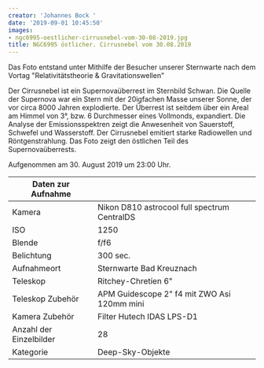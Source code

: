 ```yaml
---
creator: 'Johannes Bock '
date: '2019-09-01 10:45:50'
images:
- ngc6995-oestlicher-cirrusnebel-vom-30-08-2019.jpg
title: NGC6995 östlicher. Cirrusnebel vom 30.08.2019
---
```

Das Foto entstand unter Mithilfe der Besucher unserer Sternwarte nach dem Vortag "Relativitätstheorie & Gravitationswellen"

Der Cirrusnebel ist ein Supernovaüberrest im Sternbild Schwan. Die Quelle der Supernova war ein Stern mit der 20igfachen Masse unserer Sonne, der vor circa 8000 Jahren explodierte. Der Überrest ist seitdem über ein Areal am Himmel von 3°, bzw. 6 Durchmesser eines Vollmonds, expandiert.
Die Analyse der Emissionsspektren zeigt die Anwesenheit von Sauerstoff, Schwefel und Wasserstoff. Der Cirrusnebel emitiert starke Radiowellen und Röntgenstrahlung.
Das Foto zeigt den östlichen Teil des Supernovaüberrests.

Aufgenommen am 30. August 2019 um 23:00 Uhr.

| Daten zur Aufnahme | |
| - | - |
| Kamera | Nikon D810 astrocool full spectrum CentralDS |
| ISO | 1250 |
| Blende | f/f6 |
| Belichtung | 300 sec. |
| Aufnahmeort | Sternwarte Bad Kreuznach |
| Teleskop | Ritchey-Chretíen 6" |
| Teleskop Zubehör | APM Guidescope 2" f4 mit ZWO Asi 120mm mini |
| Kamera Zubehör | Filter Hutech IDAS LPS-D1 |
| Anzahl der Einzelbilder | 28 |
| Kategorie | Deep-Sky-Objekte |
